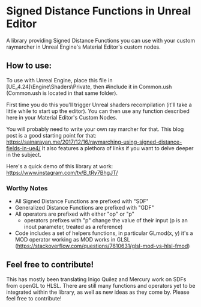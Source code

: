 # Signed Distance Functions in Unreal Editor
A library providing Signed Distance Functions you can use with your custom raymarcher in Unreal Engine's Material Editor's custom nodes. 

## How to use:
To use with Unreal Engine, place this file in [UE_4.24]\Engine\Shaders\Private\, then #include it in Common.ush (Common.ush is located in that same folder).

First time you do this you'll trigger Unreal shaders recompilation (it'll take a little while to start up the editor).
You can then use any function described here in your Material Editor's Custom Nodes.

You will probably need to write your own ray marcher for that. This blog post is a good starting point for that: https://sainarayan.me/2017/12/16/raymarching-using-signed-distance-fields-in-ue4/
It also features a plethora of links if you want to delve deeper in the subject.

Here's a quick demo of this library at work: https://www.instagram.com/tv/B_tRy7BhgJT/

### Worthy Notes
* All Signed Distance Functions are prefixed with "SDF"
* Generalized Distance Functions are prefixed with "GDF"
* All operators are prefixed with either "op" or "p"
  * operators prefixes with "p" change the value of their input (p is an inout parameter, treated as a reference)
* Code includes a set of helpers functions, in particular GLmod(x, y) it's a MOD operator working as MOD works in GLSL (https://stackoverflow.com/questions/7610631/glsl-mod-vs-hlsl-fmod)

## Feel free to contribute!
This has mostly been translating Inigo Quilez and Mercury work on SDFs from openGL to HLSL. There are still many functions and operators yet to be integrated within the library, as well as new ideas as they come by. Please feel free to contribute!
